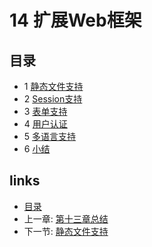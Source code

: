# 14 扩展Web框架

## 目录
 * 1 [静态文件支持](14.1.md)
 * 2 [Session支持](14.2.md)
 * 3 [表单支持](14.3.md)
 * 4 [用户认证](14.4.md)
 * 5 [多语言支持](14.5.md)
 * 6 [小结](14.6.md)

## links
   * [目录](<preface.md>)
   * 上一章: [第十三章总结](<13.6.md>)
   * 下一节: [静态文件支持](<14.1.md>)